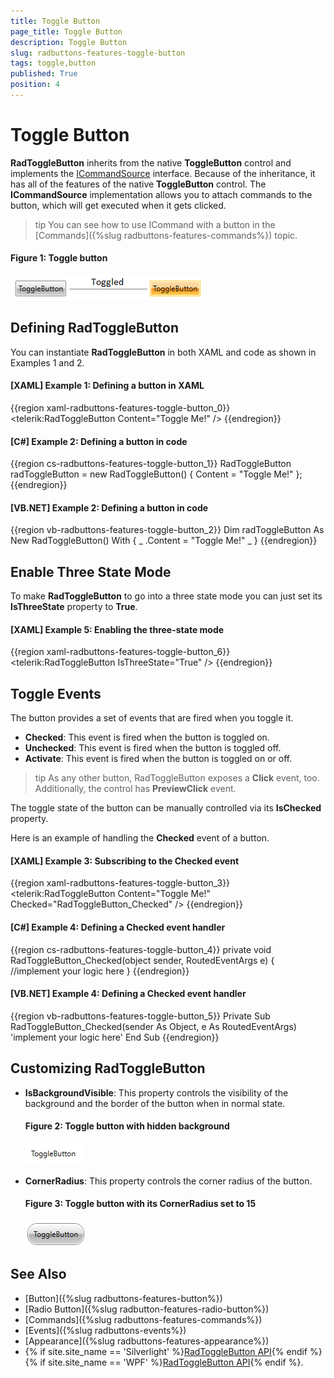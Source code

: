 ```yaml
---
title: Toggle Button
page_title: Toggle Button
description: Toggle Button
slug: radbuttons-features-toggle-button
tags: toggle,button
published: True
position: 4
---
```


# Toggle Button

__RadToggleButton__ inherits from the native __ToggleButton__ control and implements the [ICommandSource](https://msdn.microsoft.com/en-us/library/system.windows.input.icommand(v=vs.110).aspx) interface. Because of the inheritance, it has all of the features of the native __ToggleButton__ control. The __ICommandSource__ implementation allows you to attach commands to the button, which will get executed when it gets clicked.	  

>tip You can see how to use ICommand with a button in the [Commands]({%slug radbuttons-features-commands%}) topic.	  

#### __Figure 1: Toggle button__
![](images/radbuttons-features-toggle-button-0.png)

## Defining RadToggleButton

You can instantiate __RadToggleButton__ in both XAML and code as shown in Examples 1 and 2.

#### __[XAML] Example 1: Defining a button in XAML__
{{region xaml-radbuttons-features-toggle-button_0}}
	<telerik:RadToggleButton Content="Toggle Me!" />
{{endregion}}

#### __[C#] Example 2: Defining a button in code__
{{region cs-radbuttons-features-toggle-button_1}}
	RadToggleButton radToggleButton = new RadToggleButton() { Content = "Toggle Me!" };
{{endregion}}

#### __[VB.NET] Example 2: Defining a button in code__
{{region vb-radbuttons-features-toggle-button_2}}
	Dim radToggleButton As New RadToggleButton() With { _
	    .Content = "Toggle Me!" _
	}
{{endregion}}

## Enable Three State Mode

To make __RadToggleButton__ to go into a three state mode you can just set its __IsThreeState__ property to __True__.

#### __[XAML] Example 5: Enabling the three-state mode__
{{region xaml-radbuttons-features-toggle-button_6}}
	<telerik:RadToggleButton IsThreeState="True" />
{{endregion}}

## Toggle Events

The button provides a set of events that are fired when you toggle it. 

* __Checked__: This event is fired when the button is toggled on.
* __Unchecked__: This event is fired when the button is toggled off.
* __Activate__: This event is fired when the button is toggled on or off.

>tip As any other button, RadToggleButton exposes a __Click__ event, too. Additionally, the control has __PreviewClick__ event.

The toggle state of the button can be manually controlled via its __IsChecked__ property.

Here is an example of handling the __Checked__ event of a button.

#### __[XAML] Example 3: Subscribing to the Checked event__
{{region xaml-radbuttons-features-toggle-button_3}}
	<telerik:RadToggleButton Content="Toggle Me!" Checked="RadToggleButton_Checked" />
{{endregion}}

#### __[C#] Example 4: Defining a Checked event handler__
{{region cs-radbuttons-features-toggle-button_4}}
	private void RadToggleButton_Checked(object sender, RoutedEventArgs e)
	{
	    //implement your logic here
	}
{{endregion}}

#### __[VB.NET] Example 4: Defining a Checked event handler__
{{region vb-radbuttons-features-toggle-button_5}}
	Private Sub RadToggleButton_Checked(sender As Object, e As RoutedEventArgs)
	    'implement your logic here'
	End Sub
{{endregion}}

## Customizing RadToggleButton

* __IsBackgroundVisible__: This property controls the visibility of the background and the border of the button when in normal state.
	#### __Figure 2: Toggle button with hidden background__
	![](images/radbuttons-features-toggle-button-1.png)

* __CornerRadius__: This property controls the corner radius of the button.
	#### __Figure 3: Toggle button with its CornerRadius set to 15__
	![](images/radbuttons-features-toggle-button-2.png)

## See Also 
 * [Button]({%slug radbuttons-features-button%})
 * [Radio Button]({%slug radbutton-features-radio-button%})
 * [Commands]({%slug radbuttons-features-commands%})
 * [Events]({%slug radbuttons-events%})
 * [Appearance]({%slug radbuttons-features-appearance%})
 * {% if site.site_name == 'Silverlight' %}[RadToggleButton API](http://www.telerik.com/help/silverlight/t_telerik_windows_controls_radtogglebutton.html){% endif %}{% if site.site_name == 'WPF' %}[RadToggleButton API](http://www.telerik.com/help/wpf/t_telerik_windows_controls_radtogglebutton.html){% endif %}.
